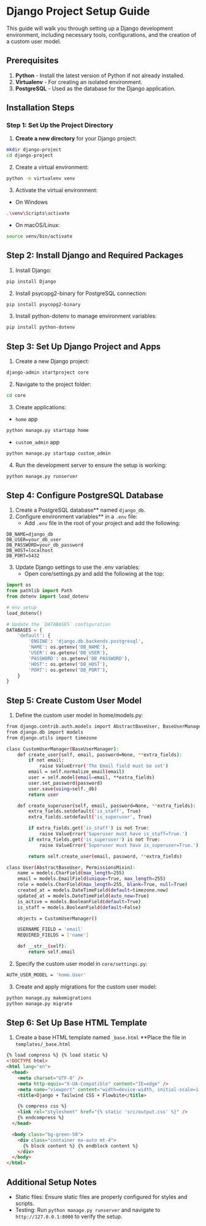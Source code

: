 # Django Project Setup Guide

This guide will walk you through setting up a Django development environment, including necessary tools, configurations, and the creation of a custom user model.

## Prerequisites

1.  **Python** - Install the latest version of Python if not already installed.
2.  **Virtualenv** - For creating an isolated environment.
3.  **PostgreSQL** - Used as the database for the Django application.

## Installation Steps

### Step 1: Set Up the Project Directory

1.  **Create a new directory** for your Django project:

```bash
mkdir django-project
cd django-project
```

2. Create a virtual environment:

```bash
python -m virtualenv venv
```

3. Activate the virtual environment:

- On Windows

```bash
.\venv\Scripts\activate
```

- On macOS/Linux:

```bash
source venv/bin/activate
```

## Step 2: Install Django and Required Packages

1. Install Django:

```bash
pip install Django
```

2. Install psycopg2-binary for PostgreSQL connection:

```bash
pip install psycopg2-binary
```

3. Install python-dotenv to manage environment variables:

```bash
pip install python-dotenv
```

## Step 3: Set Up Django Project and Apps

1. Create a new Django project:

```bash
django-admin startproject core
```

2. Navigate to the project folder:

```bash
cd core
```

3. Create applications:

- `home` app

```bash
python manage.py startapp home
```

- `custom_admin` app

```bash
python manage.py startapp custom_admin
```

4. Run the development server to ensure the setup is working:

```bash
python manage.py runserver
```

## Step 4: Configure PostgreSQL Database

1.  Create a PostgreSQL database\*\* named `django_db`.
2.  Configure environment variables\*\* in a `.env` file:
    - Add `.env` file in the root of your project and add the following:

```env
DB_NAME=django_db
DB_USER=your_db_user
DB_PASSWORD=your_db_password
DB_HOST=localhost
DB_PORT=5432
```

3. Update Django settings to use the .env variables:
   - Open core/settings.py and add the following at the top:

```python
import os
from pathlib import Path
from dotenv import load_dotenv

# env setup
load_dotenv()

# Update the `DATABASES` configuration
DATABASES = {
    'default': {
        'ENGINE': 'django.db.backends.postgresql',
        'NAME': os.getenv('DB_NAME'),
        'USER': os.getenv('DB_USER'),
        'PASSWORD': os.getenv('DB_PASSWORD'),
        'HOST': os.getenv('DB_HOST'),
        'PORT': os.getenv('DB_PORT'),
    }
}
```

## Step 5: Create Custom User Model

1. Define the custom user model in home/models.py:

```bash
from django.contrib.auth.models import AbstractBaseUser, BaseUserManager, PermissionsMixin
from django.db import models
from django.utils import timezone

class CustomUserManager(BaseUserManager):
    def create_user(self, email, password=None, **extra_fields):
        if not email:
            raise ValueError('The Email field must be set')
        email = self.normalize_email(email)
        user = self.model(email=email, **extra_fields)
        user.set_password(password)
        user.save(using=self._db)
        return user

    def create_superuser(self, email, password=None, **extra_fields):
        extra_fields.setdefault('is_staff', True)
        extra_fields.setdefault('is_superuser', True)

        if extra_fields.get('is_staff') is not True:
            raise ValueError('Superuser must have is_staff=True.')
        if extra_fields.get('is_superuser') is not True:
            raise ValueError('Superuser must have is_superuser=True.')

        return self.create_user(email, password, **extra_fields)

class User(AbstractBaseUser, PermissionsMixin):
    name = models.CharField(max_length=255)
    email = models.EmailField(unique=True, max_length=255)
    role = models.CharField(max_length=255, blank=True, null=True)
    created_at = models.DateTimeField(default=timezone.now)
    updated_at = models.DateTimeField(auto_now=True)
    is_active = models.BooleanField(default=True)
    is_staff = models.BooleanField(default=False)

    objects = CustomUserManager()

    USERNAME_FIELD = 'email'
    REQUIRED_FIELDS = ['name']

    def __str__(self):
        return self.email
```

2. Specify the custom user model in `core/settings.py`:

```bash
AUTH_USER_MODEL = 'home.User'
```

3. Create and apply migrations for the custom user model:

```bash
python manage.py makemigrations
python manage.py migrate
```

## Step 6: Set Up Base HTML Template

1. Create a base HTML template named `_base.html`
   \*\*Place the file in `templates/_base.html`

```html
{% load compress %} {% load static %}
<!DOCTYPE html>
<html lang="en">
  <head>
    <meta charset="UTF-8" />
    <meta http-equiv="X-UA-Compatible" content="IE=edge" />
    <meta name="viewport" content="width=device-width, initial-scale=1.0" />
    <title>Django + Tailwind CSS + Flowbite</title>

    {% compress css %}
    <link rel="stylesheet" href="{% static 'src/output.css' %}" />
    {% endcompress %}
  </head>

  <body class="bg-green-50">
    <div class="container mx-auto mt-4">
      {% block content %} {% endblock content %}
    </div>
  </body>
</html>
```

## Additional Setup Notes

- Static files: Ensure static files are properly configured for styles and scripts.
- Testing: Run `python manage.py runserver` and navigate to `http://127.0.0.1:8000` to verify the setup.
